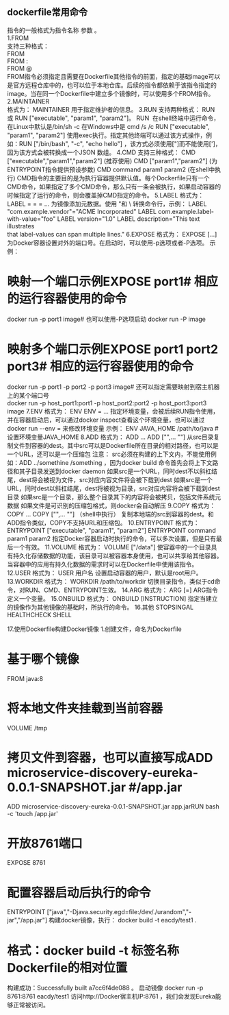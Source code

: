 ## dockerfile常用命令
指令的一般格式为指令名称 参数 。  
1.FROM  
支持三种格式：   
FROM <image>  
FROM <image>:<tag>  
FROM <image>@<digest>  
FROM指令必须指定且需要在Dockerfile其他指令的前面，指定的基础image可以是官方远程仓库中的，也可以位于本地仓库。后续的指令都依赖于该指令指定的image。当在同一个Dockerfile中建立多个镜像时，可以使用多个FROM指令。
2.MAINTAINER  
格式为：
MAINTAINER <name>
用于指定维护者的信息。
3.RUN
支持两种格式：
RUN <command> 
或 RUN ["executable", "param1", "param2"]。
RUN <command> 在shell终端中运行命令，在Linux中默认是/bin/sh -c 在Windows中是 cmd /s /c
RUN ["executable", "param1", "param2"] 使用exec执行。指定其他终端可以通过该方式操作，例如：RUN ["/bin/bash", "-c", "echo hello"] ，该方式必须使用["]而不能使用[']，因为该方式会被转换成一个JSON 数组。
4.CMD
支持三种格式：
CMD ["executable","param1","param2"] (推荐使用)
CMD ["param1","param2"] (为ENTRYPOINT指令提供预设参数)
CMD command param1 param2 (在shell中执行)
CMD指令的主要目的是为执行容器提供默认值。每个Dockerfile只有一个CMD命令，如果指定了多个CMD命令，那么只有一条会被执行，如果启动容器的时候指定了运行的命令，则会覆盖掉CMD指定的命令。
5.LABEL
格式为：
LABEL <key>=<value> <key>=<value> <key>=<value> ...
为镜像添加元数据。使用 "和 \ 转换命令行，示例：
LABEL "com.example.vendor"="ACME Incorporated"
LABEL com.example.label-with-value="foo"
LABEL version="1.0"
LABEL description="This text illustrates \
that label-values can span multiple lines."
6.EXPOSE
格式为：
EXPOSE <port> [<port>...]
为Docker容器设置对外的端口号。在启动时，可以使用-p选项或者-P选项。
示例：
# 映射一个端口示例EXPOSE port1# 相应的运行容器使用的命令
docker run -p port1 image# 也可以使用-P选项启动
docker run -P image
# 映射多个端口示例EXPOSE port1 port2 port3# 相应的运行容器使用的命令
docker run -p port1 -p port2 -p port3 image# 还可以指定需要映射到宿主机器上的某个端口号  
docker run -p host_port1:port1 -p host_port2:port2 -p host_port3:port3 image
7.ENV
格式为：
ENV <key> <value>
ENV <key>=<value> ...
指定环境变量，会被后续RUN指令使用，并在容器启动后，可以通过docker inspect查看这个环境变量，也可以通过docker run --env <key>=<value> 来修改环境变量
示例：
ENV JAVA_HOME /path/to/java # 设置环境变量JAVA_HOME
8.ADD
格式为：
ADD <src>... <dest>
ADD ["<src>",... "<dest>"]
从src目录复制文件到容器的dest。其中src可以是Dockerfile所在目录的相对路径，也可以是一个URL，还可以是一个压缩包
注意：
src必须在构建的上下文内，不能使用例如：ADD ../somethine /something ，因为docker build 命令首先会将上下文路径和其子目录发送到docker daemon
如果src是一个URL，同时dest不以斜杠结尾，dest将会被视为文件，src对应内容文件将会被下载到dest
如果src是一个URL，同时dest以斜杠结尾，dest将被视为目录，src对应内容将会被下载到dest目录
如果src是一个目录，那么整个目录其下的内容将会被拷贝，包括文件系统元数据
如果文件是可识别的压缩包格式，则docker会自动解压
9.COPY
格式为：
COPY <src>... <dest>
COPY ["<src>",... "<dest>"] （shell中执行）
复制本地端的src到容器的dest。和ADD指令类似，COPY不支持URL和压缩包。
10.ENTRYPOINT
格式为：
ENTRYPOINT ["executable", "param1", "param2"]
ENTRYPOINT command param1 param2
指定Docker容器启动时执行的命令，可以多次设置，但是只有最后一个有效。
11.VOLUME
格式为：
VOLUME ["/data"]
使容器中的一个目录具有持久化存储数据的功能，该目录可以被容器本身使用，也可以共享给其他容器。当容器中的应用有持久化数据的需求时可以在Dockerfile中使用该指令。
12.USER
格式为：
USER 用户名
设置启动容器的用户，默认是root用户。
13.WORKDIR
格式为：
WORKDIR /path/to/workdir
切换目录指令，类似于cd命令，对RUN、CMD、ENTRYPOINT生效。
14.ARG
格式为：
ARG <name>[=<default value>]
ARG指令定义一个变量。
15.ONBUILD
格式为：
ONBUILD [INSTRUCTION]
指定当建立的镜像作为其他镜像的基础时，所执行的命令。
16.其他
STOPSINGAL
HEALTHCHECK
SHELL


17.使用Dockerfile构建Docker镜像
1.创建文件，命名为Dockerfile
# 基于哪个镜像
FROM java:8
# 将本地文件夹挂载到当前容器
VOLUME /tmp
# 拷贝文件到容器，也可以直接写成ADD microservice-discovery-eureka-0.0.1-SNAPSHOT.jar #/app.jar
ADD microservice-discovery-eureka-0.0.1-SNAPSHOT.jar app.jarRUN bash -c 'touch /app.jar'
# 开放8761端口
EXPOSE 8761
# 配置容器启动后执行的命令
ENTRYPOINT ["java","-Djava.security.egd=file:/dev/./urandom","-jar","/app.jar"]
构建docker镜像，执行：
docker build -t eacdy/test1 .      
 # 格式：docker build -t 标签名称 Dockerfile的相对位置
构建成功：Successfully built a7cc6f4de088 。
启动镜像
docker run -p 8761:8761 eacdy/test1
访问http://Docker宿主机IP:8761 ，我们会发现Eureka能够正常被访问。